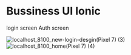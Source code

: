 # Bussiness UI Ionic
 login screen Auth screen

![localhost_8100_new-login-desgin(Pixel 7) (3)](https://github.com/vicky435435/Bussiness-UI-Ionic/assets/54996805/dc55f9c8-26be-450a-8dc4-c26f78304897)
![localhost_8100_home(Pixel 7) (4)](https://github.com/vicky435435/Bussiness-UI-Ionic/assets/54996805/d816783b-341a-4a71-913a-40fa5a15ef8f)
